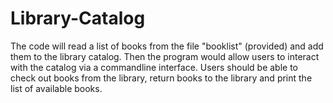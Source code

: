 # Library-Catalog

The code will read a list of books from the file "booklist" (provided) and add them to the library catalog. 
Then the program would allow users to interact with the catalog via a commandline interface. Users should 
be able to check out books from the library, return books to the library and print the list of available books. 
